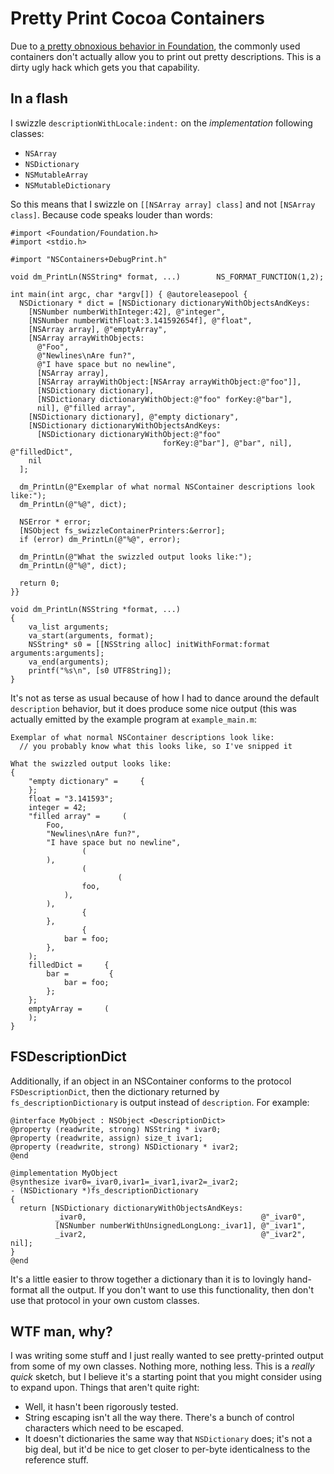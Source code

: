 # Pretty Print Cocoa Containers

Due to [a pretty obnoxious behavior in Foundation](http://openradar.appspot.com/10765424), the commonly used containers don't actually allow you to print out pretty descriptions. This is a dirty ugly hack which gets you that capability.

## In a flash

I swizzle `descriptionWithLocale:indent:` on the *implementation* following classes:

* `NSArray`
* `NSDictionary`
* `NSMutableArray`
* `NSMutableDictionary`

So this means that I swizzle on `[[NSArray array] class]` and not `[NSArray class]`. Because code speaks louder than words:

    #import <Foundation/Foundation.h>
    #import <stdio.h>

    #import "NSContainers+DebugPrint.h"

    void dm_PrintLn(NSString* format, ...)        NS_FORMAT_FUNCTION(1,2);

    int main(int argc, char *argv[]) { @autoreleasepool {
      NSDictionary * dict = [NSDictionary dictionaryWithObjectsAndKeys:
        [NSNumber numberWithInteger:42], @"integer",
        [NSNumber numberWithFloat:3.141592654f], @"float",
        [NSArray array], @"emptyArray",
        [NSArray arrayWithObjects:
          @"Foo",
          @"Newlines\nAre fun?",
          @"I have space but no newline",
          [NSArray array],
          [NSArray arrayWithObject:[NSArray arrayWithObject:@"foo"]],
          [NSDictionary dictionary],
          [NSDictionary dictionaryWithObject:@"foo" forKey:@"bar"],
          nil], @"filled array",
        [NSDictionary dictionary], @"empty dictionary",
        [NSDictionary dictionaryWithObjectsAndKeys:
          [NSDictionary dictionaryWithObject:@"foo"
                                      forKey:@"bar"], @"bar", nil], @"filledDict",
        nil
      ];

      dm_PrintLn(@"Exemplar of what normal NSContainer descriptions look like:");
      dm_PrintLn(@"%@", dict);

      NSError * error;
      [NSObject fs_swizzleContainerPrinters:&error];
      if (error) dm_PrintLn(@"%@", error);

      dm_PrintLn(@"What the swizzled output looks like:");
      dm_PrintLn(@"%@", dict);

      return 0;
    }}

    void dm_PrintLn(NSString *format, ...)
    {
        va_list arguments;
        va_start(arguments, format);
        NSString* s0 = [[NSString alloc] initWithFormat:format arguments:arguments];
        va_end(arguments);
        printf("%s\n", [s0 UTF8String]);
    }

It's not as terse as usual because of how I had to dance around the default `description` behavior, but it does produce some nice output (this was actually emitted by the example program at `example_main.m`:

    Exemplar of what normal NSContainer descriptions look like:
      // you probably know what this looks like, so I've snipped it

    What the swizzled output looks like:
    {
        "empty dictionary" =     {
        };
        float = "3.141593";
        integer = 42;
        "filled array" =     (
            Foo,
            "Newlines\nAre fun?",
            "I have space but no newline",
                    (
            ),
                    (
                            (
                    foo,
                ),
            ),
                    {
            },
                    {
                bar = foo;
            },
        );
        filledDict =     {
            bar =         {
                bar = foo;
            };
        };
        emptyArray =     (
        );
    }

## FSDescriptionDict

Additionally, if an object in an NSContainer conforms to the protocol `FSDescriptionDict`, then the dictionary returned by `fs_descriptionDictionary` is output instead of `description`. For example:

    @interface MyObject : NSObject <DescriptionDict>
    @property (readwrite, strong) NSString * ivar0;
    @property (readwrite, assign) size_t ivar1;
    @property (readwrite, strong) NSDictionary * ivar2;
    @end

    @implementation MyObject
    @synthesize ivar0=_ivar0,ivar1=_ivar1,ivar2=_ivar2;
    - (NSDictionary *)fs_descriptionDictionary
    {
      return [NSDictionary dictionaryWithObjectsAndKeys:
              _ivar0,                                       @"_ivar0",
              [NSNumber numberWithUnsignedLongLong:_ivar1], @"_ivar1",
              _ivar2,                                       @"_ivar2", nil];
    }
    @end

It's a little easier to throw together a dictionary than it is to lovingly hand-format all the output. If you don't want to use this functionality, then don't use that protocol in your own custom classes.

## WTF man, why?

I was writing some stuff and I just really wanted to see pretty-printed output from some of my own classes. Nothing more, nothing less. This is a *really quick* sketch, but I believe it's a starting point that you might consider using to expand upon. Things that aren't quite right:

* Well, it hasn't been rigorously tested.
* String escaping isn't all the way there. There's a bunch of control characters which need to be escaped.
* It doesn't dictionaries the same way that `NSDictionary` does; it's not a big deal, but it'd be nice to get closer to per-byte identicalness to the reference stuff.